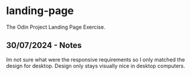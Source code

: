 # landing-page
The Odin Project Landing Page Exercise.

## 30/07/2024 - Notes
Im not sure what were the responsive requirements so I only matched the design for desktop. Design only stays visually nice in desktop computers. 
